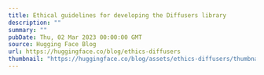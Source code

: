 ```yaml
---
title: Ethical guidelines for developing the Diffusers library
description: ""
summary: ""
pubDate: Thu, 02 Mar 2023 00:00:00 GMT
source: Hugging Face Blog
url: https://huggingface.co/blog/ethics-diffusers
thumbnail: "https://huggingface.co/blog/assets/ethics-diffusers/thumbnail.png"
---
```


